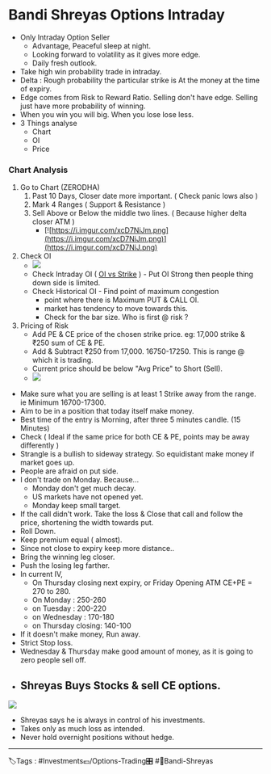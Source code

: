 # Bandi Shreyas Options Intraday
- Only Intraday Option Seller
	- Advantage, Peaceful sleep at night.
	- Looking forward to volatility as it gives more edge.
	- Daily fresh outlook.
- Take high win probability trade in intraday.
- Delta : Rough probability the particular strike is At the money at the time of expiry.
- Edge comes from Risk to Reward Ratio. Selling don't have edge. Selling just have more probability of winning.
-  When you win you will big. When you lose lose less.
- 3 Things analyse
	- Chart
	- OI
	- Price
	
### Chart Analysis
1. Go to Chart (ZERODHA)
	1. Past 10 Days, Closer date more important. ( Check panic lows also )
	2. Mark 4 Ranges ( Support & Resistance )
	3. Sell Above or Below the middle two lines. ( Because higher delta closer ATM )
		- [![https://i.imgur.com/xcD7NiJm.png](https://i.imgur.com/xcD7NiJm.png)](https://i.imgur.com/xcD7NiJ.png)
2. Check OI 
	-  [![](https://i.imgur.com/frD9hrlm.png)](https://i.imgur.com/frD9hrl.png)
	- Check Intraday OI ( [OI vs Strike](https://www.optiontools.in/oianalysis) ) - Put OI Strong then people thing down side is limited.
	- Check Historical OI - Find point of maximum congestion
		-  point where there is Maximum PUT & CALL OI.
		- market has tendency to move towards this.
		- Check for the bar size. Who is first @ risk ?
3. Pricing of Risk
	- Add PE & CE price of the chosen strike price. eg: 17,000 strike & ₹250 sum of CE & PE.
	- Add & Subtract ₹250 from 17,000. 16750-17250. This is range @ which it is trading.
	- Current price should be below "Avg Price" to Short (Sell).
	- ![](https://i.imgur.com/VxrbFcq.png)

-  Make sure what you are selling is at least 1 Strike away from the range. ie Minimum 16700-17300.
- Aim to be in a position that today itself make money.
- Best time of the entry is Morning, after three 5 minutes candle. (15 Minutes)
- Check ( Ideal if the same price for both CE & PE, points may be away differently )
- Strangle is a bullish to sideway strategy. So equidistant make money if market goes up.
- People are afraid on put side.
- I don't trade on Monday. Because...
	- Monday don't get much decay. 
	- US markets have not opened yet.
	- Monday keep small target.
- If the call didn't work. Take the loss & Close that call and follow the price, shortening the width towards put.
- Roll Down.
- Keep premium equal ( almost). 
- Since not close to expiry keep more distance..
- Bring the winning leg closer.
- Push the losing leg farther.
- In current IV, 
	- On Thursday closing next expiry, or Friday Opening ATM CE+PE = 270 to 280.
	- On Monday : 250-260
	- on Tuesday : 200-220
	- on Wednesday : 170-180
	- on Thursday closing: 140-100
- If it doesn't make money, Run away.
- Strict Stop loss.
- Wednesday & Thursday make good amount of money, as it is going to zero people sell off.
- Shreyas Buys Stocks & sell CE options.
	- 
![](https://i.imgur.com/qGo3uDt.png)

- Shreyas says he is always in control of his investments. 
- Takes only as much loss as intended. 
- Never hold overnight positions without hedge.

---
🏷️Tags : #Investments💷/Options-Trading🎛️ #🧔Bandi-Shreyas 

